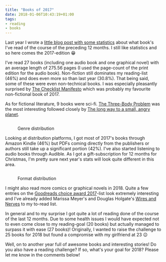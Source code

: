 ```yaml
---
title: "Books of 2017"
date: 2018-01-06T10:43:19+01:00
tags:
- reading
- books
---
```


Last year I wrote a [little blog post with some
statistics](https://zerokspot.com/weblog/2016/12/29/books-in-2016/) about what
book's I've read of the course of the preceding 12 months. I still like
statistics and so here comes the 2017-edition 😁

I’ve read 27 books (including one audio book and one graphical novel) with an
average length of 275.56 pages (I used the page-count of the print edition for
the audio book). Non-fiction still dominates my reading-list (46%) and does
even more so than last year (30.8%). That being said, some of these were even
non-technical books. I was especially pleasantly surprised by [The Checklist
Manifesto](http://atulgawande.com/book/the-checklist-manifesto/) which was
probably my favourite non-fictional book of 2017.

As for fictional literature, 9 books were sci-fi. [The Three-Body
Problem](https://www.goodreads.com/book/show/20518872-the-three-body-problem)
was the most interesting followed closely by [The long way to a small, angry
planet](https://www.goodreads.com/book/show/22733729-the-long-way-to-a-small-angry-planet).

<figure>
    <img src="/media/2018/books-2017-genres.png" alt="">
    <figcaption><p>Genre distribution</p></figcaption>
</figure>

Looking at distribution platforms, I got most of 2017's books through Amazon
Kindle (46%) but PDFs coming directly from the publishers or authors still take
up a significant portion (42%). I've also started listening to audio books
through Audible. As I got a gift-subscription for 12 months for Christmas, I'm
pretty sure next year's stats will look quite different in this area.

<figure>
    <img src="/media/2018/books-2017-formats.png" alt="">
    <figcaption><p>Format distribution</p></figcaption>
</figure>

I might also read more comics or graphical novels in 2018. Quite a few entries
on the [Goodreads choice award
2017](https://www.goodreads.com/choiceawards/best-graphic-novels-comics-2017)-list
look extremely interesting and I've already added Marissa Meyer's and Douglas
Holgate's [Wires and
Nerves](https://www.goodreads.com/book/show/29772863-wires-and-nerve-volume-1?from_choice=true)
to my to-read list.

In general and to my surprise I got quite a lot of reading done of the course
of the last 12 months. Due to some health issues I would have expected not to
even come close to my reading-goal (20 books) but actually managed to surpass
it with ease (27 books)! Originally, I wanted to raise the challenge to 25
books for 2018 but found a compromise with my girlfriend at 23 😉

Well, on to another year full of awesome books and interesting stories! Do you
also have a reading challenge? If so, what's your goal for 2018? Please let me
know in the comments below!

